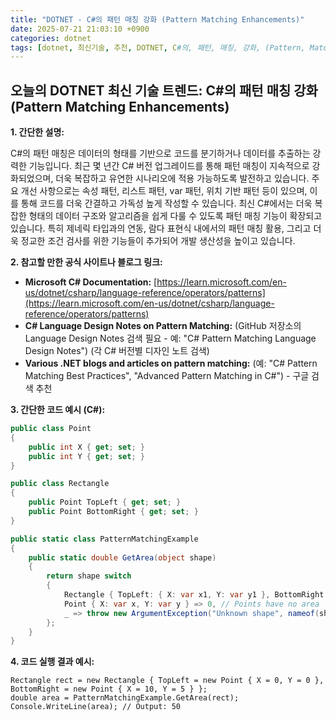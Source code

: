 ```yaml
---
title: "DOTNET - C#의 패턴 매칭 강화 (Pattern Matching Enhancements)"
date: 2025-07-21 21:03:10 +0900
categories: dotnet
tags: [dotnet, 최신기술, 추천, DOTNET, C#의, 패턴, 매칭, 강화, (Pattern, Matching, Enhancements)]
---
```


## 오늘의 DOTNET 최신 기술 트렌드: **C#의 패턴 매칭 강화 (Pattern Matching Enhancements)**

**1. 간단한 설명:**

C#의 패턴 매칭은 데이터의 형태를 기반으로 코드를 분기하거나 데이터를 추출하는 강력한 기능입니다. 최근 몇 년간 C# 버전 업그레이드를 통해 패턴 매칭이 지속적으로 강화되었으며, 더욱 복잡하고 유연한 시나리오에 적용 가능하도록 발전하고 있습니다. 주요 개선 사항으로는 속성 패턴, 리스트 패턴, var 패턴, 위치 기반 패턴 등이 있으며, 이를 통해 코드를 더욱 간결하고 가독성 높게 작성할 수 있습니다.  최신 C#에서는 더욱 복잡한 형태의 데이터 구조와 알고리즘을 쉽게 다룰 수 있도록 패턴 매칭 기능이 확장되고 있습니다. 특히 제네릭 타입과의 연동, 람다 표현식 내에서의 패턴 매칭 활용, 그리고 더욱 정교한 조건 검사를 위한 기능들이 추가되어 개발 생산성을 높이고 있습니다.

**2. 참고할 만한 공식 사이트나 블로그 링크:**

*   **Microsoft C# Documentation:** [https://learn.microsoft.com/en-us/dotnet/csharp/language-reference/operators/patterns](https://learn.microsoft.com/en-us/dotnet/csharp/language-reference/operators/patterns)
*   **C# Language Design Notes on Pattern Matching:** (GitHub 저장소의 Language Design Notes 검색 필요 - 예: "C# Pattern Matching Language Design Notes")  (각 C# 버전별 디자인 노트 검색)
*   **Various .NET blogs and articles on pattern matching:** (예: "C# Pattern Matching Best Practices", "Advanced Pattern Matching in C#") - 구글 검색 추천

**3. 간단한 코드 예시 (C#):**

```csharp
public class Point
{
    public int X { get; set; }
    public int Y { get; set; }
}

public class Rectangle
{
    public Point TopLeft { get; set; }
    public Point BottomRight { get; set; }
}

public static class PatternMatchingExample
{
    public static double GetArea(object shape)
    {
        return shape switch
        {
            Rectangle { TopLeft: { X: var x1, Y: var y1 }, BottomRight: { X: var x2, Y: var y2 } } => (x2 - x1) * (y2 - y1),
            Point { X: var x, Y: var y } => 0, // Points have no area
            _ => throw new ArgumentException("Unknown shape", nameof(shape))
        };
    }
}
```

**4. 코드 실행 결과 예시:**

```
Rectangle rect = new Rectangle { TopLeft = new Point { X = 0, Y = 0 }, BottomRight = new Point { X = 10, Y = 5 } };
double area = PatternMatchingExample.GetArea(rect);
Console.WriteLine(area); // Output: 50
```

